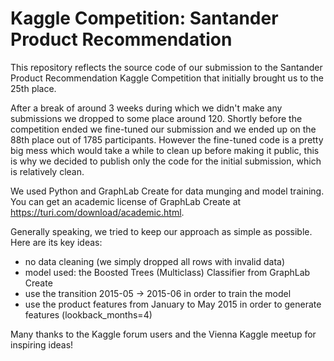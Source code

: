 # Kaggle Competition: Santander Product Recommendation

This repository reflects the source code of our submission to the Santander Product Recommendation Kaggle Competition that initially brought us to the 25th place.

After a break of around 3 weeks during which we didn't make any submissions we dropped to some place around 120. Shortly before the competition ended we fine-tuned our submission and we ended up on the 88th place out of 1785 participants. However the fine-tuned code is a pretty big mess which would take a while to clean up before making it public, this is why we decided to publish only the code for the initial submission, which is relatively clean.

We used Python and GraphLab Create for data munging and model training. You can get an academic license of GraphLab Create at https://turi.com/download/academic.html.

Generally speaking, we tried to keep our approach as simple as possible. Here are its key ideas:

* no data cleaning (we simply dropped all rows with invalid data)
* model used: the Boosted Trees (Multiclass) Classifier from GraphLab Create
* use the transition 2015-05 -> 2015-06  in order to train the model
* use the product features from January to May 2015 in order to generate features (lookback_months=4)

Many thanks to the Kaggle forum users and the Vienna Kaggle meetup for inspiring ideas!
